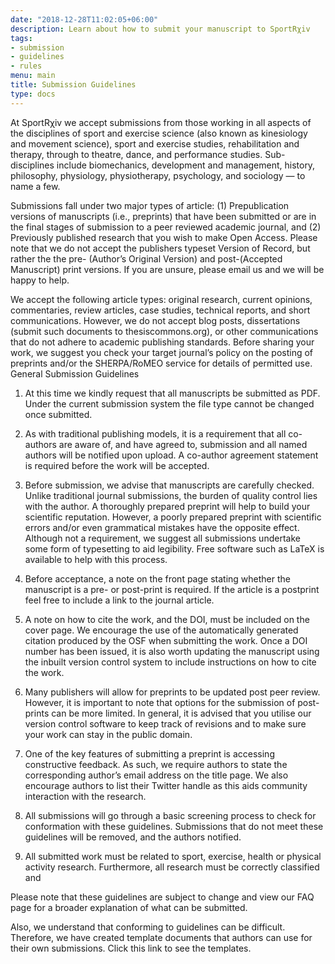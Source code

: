```yaml
---
date: "2018-12-28T11:02:05+06:00"
description: Learn about how to submit your manuscript to SportRχiv
tags:
- submission
- guidelines
- rules
menu: main
title: Submission Guidelines
type: docs
---
```


At SportRχiv we accept submissions from those working in all aspects of the disciplines of sport and exercise science (also known as kinesiology and movement science), sport and exercise studies, rehabilitation and therapy, through to theatre, dance, and performance studies. Sub-disciplines include biomechanics, development and management, history, philosophy, physiology, physiotherapy, psychology, and sociology — to name a few.

Submissions fall under two major types of article: (1) Prepublication versions of manuscripts (i.e., preprints) that have been submitted or are in the final stages of submission to a peer reviewed academic journal, and (2) Previously published research that you wish to make Open Access. Please note that we do not accept the publishers typeset Version of Record, but rather the the pre- (Author’s Original Version) and post-(Accepted Manuscript) print versions. If you are unsure, please email us and we will be happy to help.

We accept the following article types: original research, current opinions, commentaries, review articles, case studies, technical reports, and short communications. However, we do not accept blog posts, dissertations (submit such documents to thesiscommons.org), or other communications that do not adhere to academic publishing standards. Before sharing your work, we suggest you check your target journal’s policy on the posting of preprints and/or the SHERPA/RoMEO service for details of permitted use.
General Submission Guidelines

1. At this time we kindly request that all manuscripts be submitted as PDF. Under the current submission system the file type cannot be changed once submitted.

2. As with traditional publishing models, it is a requirement that all co-authors are aware of, and have agreed to, submission and all named authors will be notified upon upload. A co-author agreement statement is required before the work will be accepted.

3. Before submission, we advise that manuscripts are carefully checked. Unlike traditional journal submissions, the burden of quality control lies with the author. A thoroughly prepared preprint will help to build your scientific reputation. However, a poorly prepared preprint with scientific errors and/or even grammatical mistakes have the opposite effect. Although not a requirement, we suggest all submissions undertake some form of typesetting to aid legibility. Free software such as LaTeX is available to help with this process.

4. Before acceptance,  a note on the front page stating whether the manuscript is a pre- or post-print is required. If the article is a postprint feel free to include a link to the journal article.

5. A note on how to cite the work, and the DOI, must be included on the cover page. We encourage the use of the automatically generated citation produced by the OSF when submitting the work. Once a DOI number has been issued, it is also worth updating the manuscript using the inbuilt version control system to include instructions on how to cite the work.
  
6. Many publishers will allow for preprints to be updated post peer review. However, it is important to note that options for the submission of post-prints can be more limited. In general, it is advised that you utilise our version control software to keep track of revisions and to make sure your work can stay in the public domain.

7. One of the key features of submitting a preprint is accessing constructive feedback. As such, we require authors to state the corresponding author’s email address on the title page. We also encourage authors to list their Twitter handle as  this aids community interaction with the research.

8. All submissions will go through a basic screening process to check for conformation with these guidelines. Submissions that do not meet these guidelines will be removed, and the authors notified.

9. All submitted work must be related to sport, exercise, health or physical activity research. Furthermore, all research must be correctly classified and

Please note that these guidelines are subject to change and view our FAQ page for a broader explanation of what can be submitted.

Also, we understand that conforming to guidelines can be difficult. Therefore, we have created template documents that authors can use for their own submissions. Click this link to see the templates.
